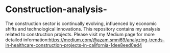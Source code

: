 # Construction-analysis-
The construction sector is continually evolving, influenced by economic shifts and technological innovations. This repository contains my analysis related to construction projects.
Please visit my Medium page for more detailed information:https://medium.com/@azam.smni69/analyzing-trends-in-healthcare-construction-projects-in-california-1dee8eed0ed4

